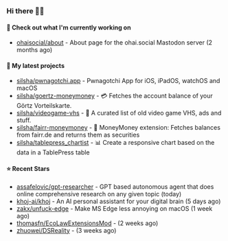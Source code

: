 ### Hi there 🦊👋

#### 👷 Check out what I'm currently working on

- [ohaisocial/about](https://github.com/ohaisocial/about) - About page for the ohai.social Mastodon server (2 months ago)

#### 🌱 My latest projects

- [silsha/pwnagotchi.app](https://github.com/silsha/pwnagotchi.app) - Pwnagotchi App for iOS, iPadOS, watchOS and macOS
- [silsha/goertz-moneymoney](https://github.com/silsha/goertz-moneymoney) - 💳 Fetches the account balance of your Görtz Vorteilskarte.
- [silsha/videogame-vhs](https://github.com/silsha/videogame-vhs) - 👾 A curated list of old video game VHS, ads and stuff.
- [silsha/fairr-moneymoney](https://github.com/silsha/fairr-moneymoney) - 💸 MoneyMoney extension: Fetches balances from fairr.de and returns them as securities
- [silsha/tablepress_chartist](https://github.com/silsha/tablepress_chartist) - 📊 Create a responsive chart based on the data in a TablePress table

#### ⭐ Recent Stars

- [assafelovic/gpt-researcher](https://github.com/assafelovic/gpt-researcher) - GPT based autonomous agent that does online comprehensive research on any given topic (today)
- [khoj-ai/khoj](https://github.com/khoj-ai/khoj) - An AI personal assistant for your digital brain (5 days ago)
- [zakx/unfuck-edge](https://github.com/zakx/unfuck-edge) - Make MS Edge less annoying on macOS (1 week ago)
- [thomasfn/EcoLawExtensionsMod](https://github.com/thomasfn/EcoLawExtensionsMod) -  (2 weeks ago)
- [zhuowei/DSReality](https://github.com/zhuowei/DSReality) -  (3 weeks ago)
